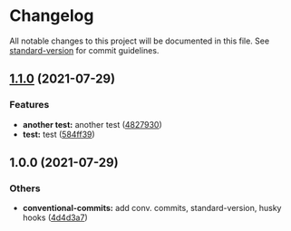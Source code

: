 # Changelog

All notable changes to this project will be documented in this file. See [standard-version](https://github.com/conventional-changelog/standard-version) for commit guidelines.

## [1.1.0](https://www.github.com/Elton47/conventional-commits-and-semver/compare/v1.0.0...v1.1.0) (2021-07-29)


### Features

* **another test:** another test ([4827930](https://www.github.com/Elton47/conventional-commits-and-semver/commit/482793029bef924bc46c5b218029613b4e3776f1))
* **test:** test ([584ff39](https://www.github.com/Elton47/conventional-commits-and-semver/commit/584ff39d0d88f181c2a2aa57829263715ca01c03))

## 1.0.0 (2021-07-29)


### Others

* **conventional-commits:** add conv. commits, standard-version, husky hooks ([4d4d3a7](https://github.com/Elton47/conventional-commits-and-semver/commit/4d4d3a7d4ecce03efac01f53db42b5406832fe3d))
